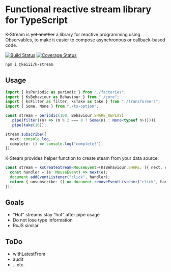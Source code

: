 # Functional reactive stream library for TypeScript
K-Stream is ~~yet another~~ a library for reactive programming using Observables, to make it easier to compose asynchronous or callback-based code.

[![Build Status](https://travis-ci.com/KEIII/k-stream.svg?branch=master)](https://travis-ci.com/KEIII/k-stream) [![Coverage Status](https://coveralls.io/repos/github/KEIII/k-stream/badge.svg?branch=master)](https://coveralls.io/github/KEIII/k-stream?branch=master)

```sh
npm i @keiii/k-stream
```

## Usage
```typescript
import { ksPeriodic as periodic } from "./factories";
import { KsBehaviour as Behaviour } from "./core";
import { ksFilter as filter, ksTake as take } from "./transformers";
import { Some, None } from "./ts-option";

const stream = periodic(100, Behaviour.SHARE_REPLAY)
  .pipe(filter((n) => (n % 2 === 0 ? Some(n) : None<typeof n>())))
  .pipe(take(10));

stream.subscribe({
  next: console.log,
  complete: () => console.log("complete!"),
});
```
K-Steam provides helper function to create steam from your data source:
```typescript
const stream = ksCreateStream<MouseEvent>(KsBehaviour.SHARE, ({ next, complete }) => {
  const handler = (e: MouseEvent) => next(e);
  document.addEventListener("click", handler);
  return { unsubscribe: () => document.removeEventListener("click", handler) };
});
```

## Goals
- “Hot” streams stay “hot” after pipe usage
- Do not lose type information
- RxJS similar

## ToDo
- withLatestFrom
- audit
- ...etc.
